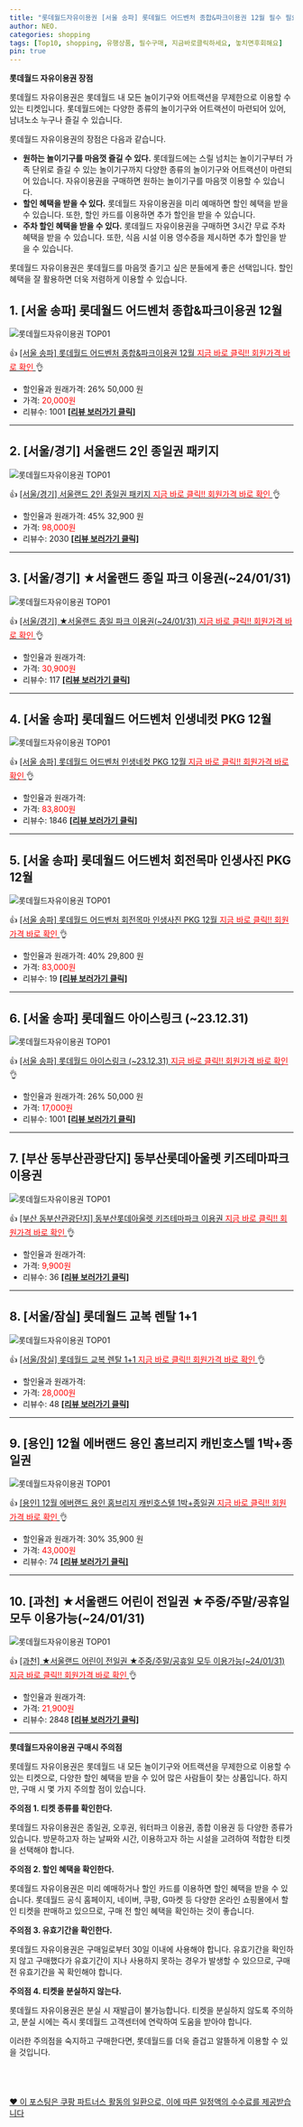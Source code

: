 ```yaml
---
title: "롯데월드자유이용권 [서울 송파] 롯데월드 어드벤처 종합&파크이용권 12월 필수 필요 추천 제품 비교 최저 가격 비교 장점 구매 후기 구매평"
author: NEO.
categories: shopping
tags: [Top10, shopping, 유행상품, 필수구매, 지금바로클릭하세요, 놓치면후회해요]
pin: true
---
```

**롯데월드 자유이용권 장점**

롯데월드 자유이용권은 롯데월드 내 모든 놀이기구와 어트랙션을 무제한으로 이용할 수 있는 티켓입니다. 롯데월드에는 다양한 종류의 놀이기구와 어트랙션이 마련되어 있어, 남녀노소 누구나 즐길 수 있습니다.

롯데월드 자유이용권의 장점은 다음과 같습니다.

* **원하는 놀이기구를 마음껏 즐길 수 있다.** 롯데월드에는 스릴 넘치는 놀이기구부터 가족 단위로 즐길 수 있는 놀이기구까지 다양한 종류의 놀이기구와 어트랙션이 마련되어 있습니다. 자유이용권을 구매하면 원하는 놀이기구를 마음껏 이용할 수 있습니다.
* **할인 혜택을 받을 수 있다.** 롯데월드 자유이용권을 미리 예매하면 할인 혜택을 받을 수 있습니다. 또한, 할인 카드를 이용하면 추가 할인을 받을 수 있습니다.
* **주차 할인 혜택을 받을 수 있다.** 롯데월드 자유이용권을 구매하면 3시간 무료 주차 혜택을 받을 수 있습니다. 또한, 식음 시설 이용 영수증을 제시하면 추가 할인을 받을 수 있습니다.

롯데월드 자유이용권은 롯데월드를 마음껏 즐기고 싶은 분들에게 좋은 선택입니다. 할인 혜택을 잘 활용하면 더욱 저렴하게 이용할 수 있습니다.

   

## 1. [서울 송파] 롯데월드 어드벤처 종합&파크이용권 12월

![롯데월드자유이용권 TOP01](https://thumbnail9.coupangcdn.com/thumbnails/remote/490x490ex/image/travel_reactor/travelSeller/common/A00351263/68a5d7c2-ad5e-4557-8bd1-ec6689c1dccb.jpg)


👍 [[서울 송파] 롯데월드 어드벤처 종합&파크이용권 12월 <font color=red> 지금 바로 클릭!! 회원가격 바로 확인 </font> ](https://link.coupang.com/re/AFFTDP?lptag=AF3617701&subid=GithubCoopas&pageKey=10000010033494&traceid=V0-153&itemId=None&vendorItemId=None) 👌 


- 할인율과 원래가격: 26%  50,000   원
- 가격: <span style='color:red'>20,000원</span>
- 리뷰수: 1001  [**[리뷰 보러가기 클릭]**](https://link.coupang.com/re/AFFTDP?lptag=AF3617701&subid=GithubCoopas&pageKey=10000010033494&traceid=V0-153&itemId=None&vendorItemId=None)

---


   

## 2. [서울/경기] 서울랜드 2인 종일권 패키지

![롯데월드자유이용권 TOP01](https://thumbnail6.coupangcdn.com/thumbnails/remote/490x490ex/image/travel_reactor/travelSeller/common/A00186371/f450444b-d188-4e5e-b961-ff3303d51a54.png)


👍 [[서울/경기] 서울랜드 2인 종일권 패키지 <font color=red> 지금 바로 클릭!! 회원가격 바로 확인 </font> ](https://link.coupang.com/re/AFFTDP?lptag=AF3617701&subid=GithubCoopas&pageKey=10000001096043&traceid=V0-153&itemId=None&vendorItemId=None) 👌 


- 할인율과 원래가격: 45%  32,900   원
- 가격: <span style='color:red'>98,000원</span>
- 리뷰수: 2030  [**[리뷰 보러가기 클릭]**](https://link.coupang.com/re/AFFTDP?lptag=AF3617701&subid=GithubCoopas&pageKey=10000001096043&traceid=V0-153&itemId=None&vendorItemId=None)

---


   

## 3. [서울/경기] ★서울랜드 종일 파크 이용권(~24/01/31)

![롯데월드자유이용권 TOP01](https://thumbnail10.coupangcdn.com/thumbnails/remote/490x490ex/image/travel_reactor/travelSeller/common/A00186371/3d0c190d-1bc9-4829-accb-bd0ba10082ec.jpg)


👍 [[서울/경기] ★서울랜드 종일 파크 이용권(~24/01/31) <font color=red> 지금 바로 클릭!! 회원가격 바로 확인 </font> ](https://link.coupang.com/re/AFFTDP?lptag=AF3617701&subid=GithubCoopas&pageKey=10000000675902&traceid=V0-153&itemId=None&vendorItemId=None) 👌 


- 할인율과 원래가격: 
- 가격: <span style='color:red'>30,900원</span>
- 리뷰수: 117  [**[리뷰 보러가기 클릭]**](https://link.coupang.com/re/AFFTDP?lptag=AF3617701&subid=GithubCoopas&pageKey=10000000675902&traceid=V0-153&itemId=None&vendorItemId=None)

---


   

## 4. [서울 송파] 롯데월드 어드벤처 인생네컷 PKG 12월

![롯데월드자유이용권 TOP01](https://thumbnail7.coupangcdn.com/thumbnails/remote/490x490ex/image/travel_reactor/travelSeller/common/A00351263/8a969481-bab5-464b-91a4-2c890c04b11f.jpg)


👍 [[서울 송파] 롯데월드 어드벤처 인생네컷 PKG 12월 <font color=red> 지금 바로 클릭!! 회원가격 바로 확인 </font> ](https://link.coupang.com/re/AFFTDP?lptag=AF3617701&subid=GithubCoopas&pageKey=10000010033449&traceid=V0-153&itemId=None&vendorItemId=None) 👌 


- 할인율과 원래가격: 
- 가격: <span style='color:red'>83,800원</span>
- 리뷰수: 1846  [**[리뷰 보러가기 클릭]**](https://link.coupang.com/re/AFFTDP?lptag=AF3617701&subid=GithubCoopas&pageKey=10000010033449&traceid=V0-153&itemId=None&vendorItemId=None)

---


   

## 5. [서울 송파] 롯데월드 어드벤처 회전목마 인생사진 PKG 12월

![롯데월드자유이용권 TOP01](https://thumbnail6.coupangcdn.com/thumbnails/remote/490x490ex/image/travel_reactor/travelSeller/common/A00351263/65b5412c-6597-4151-8e96-aa8e3d32309d.jpg)


👍 [[서울 송파] 롯데월드 어드벤처 회전목마 인생사진 PKG 12월 <font color=red> 지금 바로 클릭!! 회원가격 바로 확인 </font> ](https://link.coupang.com/re/AFFTDP?lptag=AF3617701&subid=GithubCoopas&pageKey=10000010033483&traceid=V0-153&itemId=None&vendorItemId=None) 👌 


- 할인율과 원래가격: 40%  29,800   원
- 가격: <span style='color:red'>83,000원</span>
- 리뷰수: 19  [**[리뷰 보러가기 클릭]**](https://link.coupang.com/re/AFFTDP?lptag=AF3617701&subid=GithubCoopas&pageKey=10000010033483&traceid=V0-153&itemId=None&vendorItemId=None)

---


   

## 6. [서울 송파] 롯데월드 아이스링크 (~23.12.31)

![롯데월드자유이용권 TOP01](https://thumbnail10.coupangcdn.com/thumbnails/remote/490x490ex/image/travel_reactor/travelSeller/common/A00351263/e973e156-1cce-4c4a-85e4-37a87672d7a3.jpg)


👍 [[서울 송파] 롯데월드 아이스링크 (~23.12.31) <font color=red> 지금 바로 클릭!! 회원가격 바로 확인 </font> ](https://link.coupang.com/re/AFFTDP?lptag=AF3617701&subid=GithubCoopas&pageKey=10000001318985&traceid=V0-153&itemId=None&vendorItemId=None) 👌 


- 할인율과 원래가격: 26%  50,000   원
- 가격: <span style='color:red'>17,000원</span>
- 리뷰수: 1001  [**[리뷰 보러가기 클릭]**](https://link.coupang.com/re/AFFTDP?lptag=AF3617701&subid=GithubCoopas&pageKey=10000001318985&traceid=V0-153&itemId=None&vendorItemId=None)

---


   

## 7. [부산 동부산관광단지] 동부산롯데아울렛 키즈테마파크 이용권

![롯데월드자유이용권 TOP01](https://thumbnail7.coupangcdn.com/thumbnails/remote/490x490ex/image/travel_reactor/travelSeller/common/A00641157/a27fa8b4-36b3-44cb-87ee-9b96a8467454.png)


👍 [[부산 동부산관광단지] 동부산롯데아울렛 키즈테마파크 이용권 <font color=red> 지금 바로 클릭!! 회원가격 바로 확인 </font> ](https://link.coupang.com/re/AFFTDP?lptag=AF3617701&subid=GithubCoopas&pageKey=10000000655110&traceid=V0-153&itemId=None&vendorItemId=None) 👌 


- 할인율과 원래가격: 
- 가격: <span style='color:red'>9,900원</span>
- 리뷰수: 36  [**[리뷰 보러가기 클릭]**](https://link.coupang.com/re/AFFTDP?lptag=AF3617701&subid=GithubCoopas&pageKey=10000000655110&traceid=V0-153&itemId=None&vendorItemId=None)

---


   

## 8. [서울/잠실] 롯데월드 교복 렌탈 1+1

![롯데월드자유이용권 TOP01](https://thumbnail8.coupangcdn.com/thumbnails/remote/490x490ex/image/travel_reactor/travelSeller/common/A00522510/8653b47d-4fa5-448c-8d18-dc327c08fce9.jpg)


👍 [[서울/잠실] 롯데월드 교복 렌탈 1+1 <font color=red> 지금 바로 클릭!! 회원가격 바로 확인 </font> ](https://link.coupang.com/re/AFFTDP?lptag=AF3617701&subid=GithubCoopas&pageKey=10000001766195&traceid=V0-153&itemId=None&vendorItemId=None) 👌 


- 할인율과 원래가격: 
- 가격: <span style='color:red'>28,000원</span>
- 리뷰수: 48  [**[리뷰 보러가기 클릭]**](https://link.coupang.com/re/AFFTDP?lptag=AF3617701&subid=GithubCoopas&pageKey=10000001766195&traceid=V0-153&itemId=None&vendorItemId=None)

---


   

## 9. [용인] 12월 에버랜드 용인 홈브리지 캐빈호스텔 1박+종일권

![롯데월드자유이용권 TOP01](https://thumbnail9.coupangcdn.com/thumbnails/remote/490x490ex/image/travel_reactor/travelSeller/common/A00443923/645c21df-33d2-4981-84a7-a6f623e0381f.jpg)


👍 [[용인] 12월 에버랜드 용인 홈브리지 캐빈호스텔 1박+종일권 <font color=red> 지금 바로 클릭!! 회원가격 바로 확인 </font> ](https://link.coupang.com/re/AFFTDP?lptag=AF3617701&subid=GithubCoopas&pageKey=10000010014808&traceid=V0-153&itemId=None&vendorItemId=None) 👌 


- 할인율과 원래가격: 30%  35,900   원
- 가격: <span style='color:red'>43,000원</span>
- 리뷰수: 74  [**[리뷰 보러가기 클릭]**](https://link.coupang.com/re/AFFTDP?lptag=AF3617701&subid=GithubCoopas&pageKey=10000010014808&traceid=V0-153&itemId=None&vendorItemId=None)

---


   

## 10. [과천] ★서울랜드 어린이 전일권 ★주중/주말/공휴일 모두 이용가능(~24/01/31)

![롯데월드자유이용권 TOP01](https://thumbnail10.coupangcdn.com/thumbnails/remote/490x490ex/image/travel_reactor/travelSeller/common/A00186371/b5828eb1-1aea-4f86-878a-8e2b59481096.jpg)


👍 [[과천] ★서울랜드 어린이 전일권 ★주중/주말/공휴일 모두 이용가능(~24/01/31) <font color=red> 지금 바로 클릭!! 회원가격 바로 확인 </font> ](https://link.coupang.com/re/AFFTDP?lptag=AF3617701&subid=GithubCoopas&pageKey=10000000675911&traceid=V0-153&itemId=None&vendorItemId=None) 👌 


- 할인율과 원래가격: 
- 가격: <span style='color:red'>21,900원</span>
- 리뷰수: 2848  [**[리뷰 보러가기 클릭]**](https://link.coupang.com/re/AFFTDP?lptag=AF3617701&subid=GithubCoopas&pageKey=10000000675911&traceid=V0-153&itemId=None&vendorItemId=None)

---
**롯데월드자유이용권 구매시 주의점**

롯데월드 자유이용권은 롯데월드 내 모든 놀이기구와 어트랙션을 무제한으로 이용할 수 있는 티켓으로, 다양한 할인 혜택을 받을 수 있어 많은 사람들이 찾는 상품입니다. 하지만, 구매 시 몇 가지 주의할 점이 있습니다.

**주의점 1. 티켓 종류를 확인한다.**

롯데월드 자유이용권은 종일권, 오후권, 워터파크 이용권, 종합 이용권 등 다양한 종류가 있습니다. 방문하고자 하는 날짜와 시간, 이용하고자 하는 시설을 고려하여 적합한 티켓을 선택해야 합니다.

**주의점 2. 할인 혜택을 확인한다.**

롯데월드 자유이용권은 미리 예매하거나 할인 카드를 이용하면 할인 혜택을 받을 수 있습니다. 롯데월드 공식 홈페이지, 네이버, 쿠팡, G마켓 등 다양한 온라인 쇼핑몰에서 할인 티켓을 판매하고 있으므로, 구매 전 할인 혜택을 확인하는 것이 좋습니다.

**주의점 3. 유효기간을 확인한다.**

롯데월드 자유이용권은 구매일로부터 30일 이내에 사용해야 합니다. 유효기간을 확인하지 않고 구매했다가 유효기간이 지나 사용하지 못하는 경우가 발생할 수 있으므로, 구매 전 유효기간을 꼭 확인해야 합니다.

**주의점 4. 티켓을 분실하지 않는다.**

롯데월드 자유이용권은 분실 시 재발급이 불가능합니다. 티켓을 분실하지 않도록 주의하고, 분실 시에는 즉시 롯데월드 고객센터에 연락하여 도움을 받아야 합니다.

이러한 주의점을 숙지하고 구매한다면, 롯데월드를 더욱 즐겁고 알뜰하게 이용할 수 있을 것입니다.<br><br><br><br><br> [ ❤  이 포스팅은 쿠팡 파트너스 활동의 일환으로, 이에 따른 일정액의 수수료를 제공받습니다](https://link.coupang.com/a/bcEFyh)